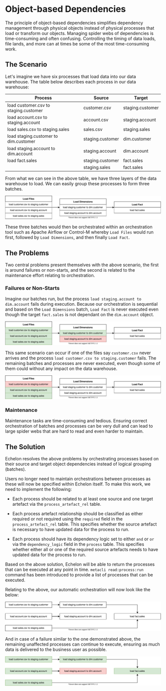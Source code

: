 # Object-based Dependencies

The principle of object-based dependencies simplifies dependency management through physical objects instead of physical processes that load or transform our objects. Managing spider webs of dependencies is time-consuming and often confusing. Controlling the timing of data loads, file lands, and more can at times be some of the most time-consuming work.

## The Scenario

Let's imagine we have six processes that load data into our data warehouse. The table below describes each process in our data warehouse:

| Process                               | Source           | Target           |
| ------------------------------------- | ---------------- | ---------------- |
| load customer.csv to staging.customer | customer.csv     | staging.customer |
| load account.csv to staging.account   | account.csv      | staging.account  |
| load sales.csv to staging.sales       | sales.csv        | staging.sales    |
| load staging.customer to dim.customer | staging.customer | dim.customer     |
| load staging.account to dim.account   | staging.account  | dim.account      |
| load fact.sales                       | staging.customer | fact.sales       |
|                                       | staging.sales    | fact.sales       |

From what we can see in the above table, we have three layers of the data warehouse to load. We can easily group these processes to form three batches.

![Batch](../static/images/obb_batch.drawio.svg)

These three batches would then be orchestrated within an orchestration tool such as Apache Airflow or Control-M whereby `Load Files` would run first, followed by `Load Dimensions`, and then finally `Load Fact`.

## The Problems

Two central problems present themselves with the above scenario, the first is around failures or non-starts, and the second is related to the maintenance effort relating to orchestration.

### Failures or Non-Starts

Imagine our batches run, but the process `load staging.account to dim.account` fails during execution. Because our orchestration is sequential and based on the `Load Dimensions` batch, `Load Fact` is never executed even though the target `fact.sales` is not dependant on the `dim.account` object.

![Batch Failure Dim](../static/images/obb_batch_failure_dim.drawio.svg)

This same scenario can occur if one of the files say `customer.csv` never arrives and the process `load customer.csv to staging.customer` fails. The remaining batches and processes are never executed, even though some of them could without any impact on the data warehouse.

![Batch Failure File](../static/images/obb_batch_failure_file.drawio.svg)

### Maintenance

Maintenance tasks are time-consuming and tedious. Ensuring correct orchestration of batches and processes can be very dull and can lead to large spider webs that are hard to read and even harder to maintain.

## The Solution

Echelon resolves the above problems by orchestrating processes based on their source and target object dependencies instead of logical grouping (batches).

Users no longer need to maintain orchestrations between processes as these will now be specified within Echelon itself. To make this work, we need to implement the following:

- Each process should be related to at least one source and one target artefact via the `process_artefact_rel` table.

- Each process artefact relationship should be classified as either required or not required using the `required` field in the `process_artefact_rel` table. This specifies whether the source artefact is necessary to have updated data for the process to run.

- Each process should have its dependency logic set to either `and` or `or` via the `dependency_logic` field in the `process` table. This specifies whether either all or one of the required source artefacts needs to have updated data for the process to run.

Based on the above solution, Echelon will be able to return the processes that can be executed at any point in time. `metacli read:process:run` command has been introduced to provide a list of processes that can be executed.

Relating to the above, our automatic orchestration will now look like the below:

![Echelon](../static/images/obb_meta.drawio.svg)

And in case of a failure similar to the one demonstrated above, the remaining unaffected processes can continue to execute, ensuring as much data is delivered to the business user as possible.

![Echelon Failure](../static/images/obb_meta_failure.drawio.svg)
